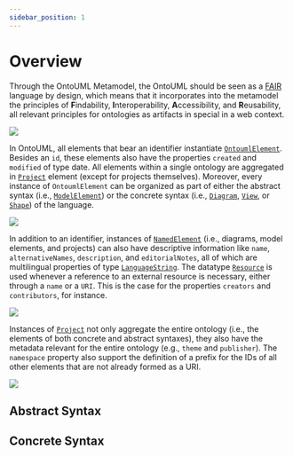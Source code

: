 ```yaml
---
sidebar_position: 1
---
```


<!-- # Overview

Originally defined as a profile of UML, OntoUML is an ontology-driven conceptual modeling language that provides modelers with constructs (e.g., classes and associations) well-defined according to the [Unified Foundational Ontology (UFO)](https://nemo.inf.ufes.br/en/projetos/ufo/).

In this webpage, you will find the complete documentation of the [OntoUML Metamodel](https://github.com/OntoUML/ontouml-metamodel), a project that provides the reference for every implementation of the OntoUML language (e.g., language syntaxes, serializations, software libraries).

This documentation is structured into two parts:

- User guide: a guide for OntoUML developers to understand the metamodel in its uses and structure.
- Technical documentation: a technical list of definitions for all metamodel elements. -->

# Overview

Through the OntoUML Metamodel, the OntoUML should be seen as a [FAIR](https://www.go-fair.org/fair-principles/) language by design, which means that it incorporates into the metamodel the principles of **F**indability, **I**nteroperability, **A**ccessibility, and **R**eusability, all relevant principles for ontologies as artifacts in special in a web context.

![](../diagrams/Element%20Diagram%20-%20OntoumlElement.png)

In OntoUML, all elements that bear an identifier instantiate [`OntoumlElement`](./../../definitions#OntoumlElement). Besides an `id`, these elements also have the properties `created` and `modified` of type date. All elements within a single ontology are aggregated in  [`Project`](./../../definitions#Project) element (except for projects themselves). Moreover, every instance of `OntoumlElement` can be organized as part of either the abstract syntax (i.e., [`ModelElement`](./../../definitions#ModelElement)) or the concrete syntax (i.e., [`Diagram`](./../../definitions#Diagram), [`View`](./../../definitions#View), or [`Shape`](./../../definitions#Shape)) of the language.

![](../diagrams/Element%20Diagram%20-%20NamedElement.png)

In addition to an identifier, instances of [`NamedElement`](./../../definitions#NamedElement) (i.e., diagrams, model elements, and projects) can also have descriptive information like `name`, `alternativeNames`, `description`, and `editorialNotes`, all of which are multilingual properties of type [`LanguageString`](./../../definitions#LanguageString). The datatype [`Resource`](./../../definitions#Resource) is used whenever a reference to an external resource is necessary, either through a `name` or a `URI`. This is the case for the properties `creators` and `contributors`, for instance.

![](../diagrams/Element%20Diagram%20-%20Project.png)

Instances of [`Project`](./../../definitions#Project) not only aggregate the entire ontology (i.e., the elements of both concrete and abstract syntaxes), they also have the metadata relevant for the entire ontology (e.g., `theme` and `publisher`). The `namespace` property also support the definition of a prefix for the IDs of all other elements that are not already formed as a URI.

![](../diagrams/Element%20Diagram%20-%20ModelElement.png)


## Abstract Syntax



## Concrete Syntax


